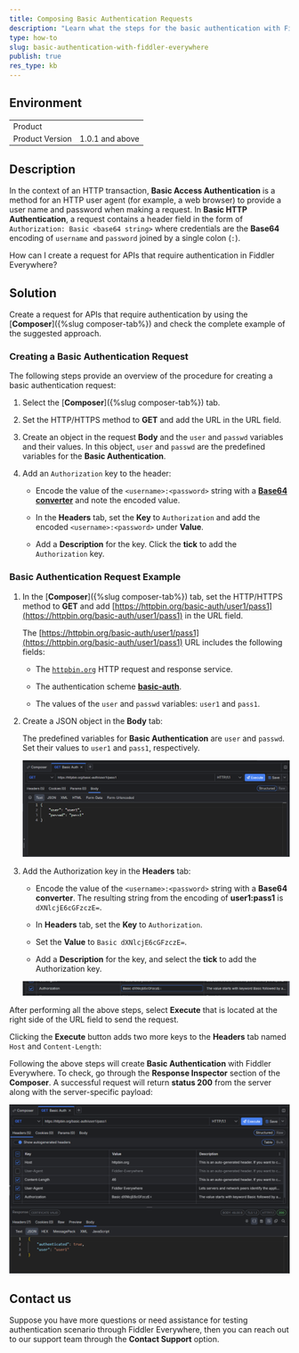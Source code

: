 ```yaml
---
title: Composing Basic Authentication Requests
description: "Learn what the steps for the basic authentication with Fiddler Everywhere are."
type: how-to
slug: basic-authentication-with-fiddler-everywhere
publish: true
res_type: kb
---
```


## Environment

|   |   |
|---|---|
| Product   |
| Product Version | 1.0.1 and above  |

## Description

In the context of an HTTP transaction, **Basic Access Authentication** is a method for an HTTP user agent (for example, a web browser) to provide a user name and password when making a request. In **Basic HTTP Authentication**, a request contains a header field in the form of `Authorization: Basic <base64 string>` where credentials are the **Base64** encoding of `username` and `password` joined by a single colon (`:`).

How can I create a request for APIs that require authentication in Fiddler Everywhere?

## Solution

Create a request for APIs that require authentication by using the [**Composer**]({%slug composer-tab%}) and check the complete example of the suggested approach.

### Creating a Basic Authentication Request

The following steps provide an overview of the procedure for creating a basic authentication request:

1. Select the [**Composer**]({%slug composer-tab%}) tab.

1. Set the HTTP/HTTPS method to **GET** and add the URL in the URL field.

1. Create an object in the request **Body** and the `user` and `passwd` variables and their values. In this object, `user` and `passwd` are the predefined variables for the **Basic Authentication**.

1. Add an `Authorization` key to the header:

    - Encode the value of the `<username>:<password>` string with a [**Base64 converter**](https://www.base64decode.org/) and note the encoded value.

    - In the **Headers** tab, set the **Key** to `Authorization` and add the encoded `<username>:<password>` under **Value**.

    - Add a **Description** for the key. Click the **tick** to add the `Authorization` key.

### Basic Authentication Request Example

1. In the [**Composer**]({%slug composer-tab%}) tab, set the HTTP/HTTPS method to **GET** and add [https://httpbin.org/basic-auth/user1/pass1](https://httpbin.org/basic-auth/user1/pass1) in the URL field.

   The [https://httpbin.org/basic-auth/user1/pass1](https://httpbin.org/basic-auth/user1/pass1) URL includes the following fields:

      * The [`httpbin.org`](https://httpbin.org/) HTTP request and response service.

      * The authentication scheme [**basic-auth**](https://tools.ietf.org/html/rfc7617).

      * The values of the `user` and `passwd` variables: `user1` and `pass1`.

1. Create a JSON object in the **Body** tab:

   The predefined variables for **Basic Authentication** are `user` and `passwd`. Set their values to `user1` and `pass1`, respectively.

   ![JSON Body](../images/kb/body-of-composer-with-username-password.png)

1. Add the Authorization key in the **Headers** tab:

   * Encode the value of the `<username>:<password>` string with a **Base64 converter**. The resulting string from the encoding of **user1:pass1** is `dXNlcjE6cGFzczE=`.

   * In **Headers** tab, set the **Key** to `Authorization`.

   * Set the **Value** to `Basic dXNlcjE6cGFzczE=`.

   * Add a **Description** for the key, and select the **tick** to add the Authorization key.

   ![Authorization Key](../images/kb/authorization-key-added-to-the-headers-tab.png)

After performing all the above steps, select **Execute** that is located at the right side of the URL field to send the request.

Clicking the **Execute** button adds two more keys to the **Headers** tab named `Host` and `Content-Length`:

Following the above steps will create **Basic Authentication** with Fiddler Everywhere. To check, go through the **Response Inspector** section of the **Composer**. A successful request will return **status 200** from the server along with the server-specific payload:

![Full API request demonstration the testing a basic authentication request](../images/kb/url-field-of-composer-with-http-method.png)


## Contact us

Suppose you have more questions or need assistance for testing authentication scenario through Fiddler Everywhere, then you can reach out to our support team through the **Contact Support** option.
